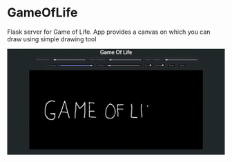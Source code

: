 # GameOfLife

Flask server for Game of Life. App provides a canvas on which you can draw using simple drawing tool

![](rdm/preview.gif)
